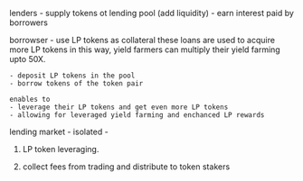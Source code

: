 lenders - supply tokens ot lending pool (add liquidity) - earn interest paid by borrowers

borrowser - use LP tokens as collateral
these loans are used to acquire more LP tokens
in this way, yield farmers can multiply their yield farming upto 50X.

    - deposit LP tokens in the pool
    - borrow tokens of the token pair

    enables to
    - leverage their LP tokens and get even more LP tokens
    - allowing for leveraged yield farming and enchanced LP rewards

lending market - isolated -


1. LP token leveraging.

2. collect fees from trading and distribute to token stakers